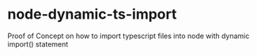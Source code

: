# node-dynamic-ts-import


Proof of Concept on how to import typescript files into node with dynamic import() statement